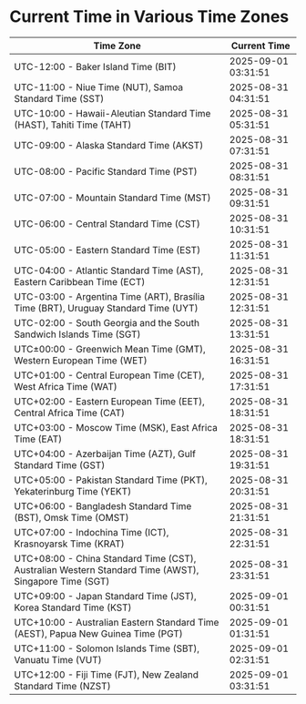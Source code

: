 # Current Time in Various Time Zones

| Time Zone | Current Time |
|-----------|--------------|
| UTC-12:00 - Baker Island Time (BIT) | 2025-09-01 03:31:51 |
| UTC-11:00 - Niue Time (NUT), Samoa Standard Time (SST) | 2025-08-31 04:31:51 |
| UTC-10:00 - Hawaii-Aleutian Standard Time (HAST), Tahiti Time (TAHT) | 2025-08-31 05:31:51 |
| UTC-09:00 - Alaska Standard Time (AKST) | 2025-08-31 07:31:51 |
| UTC-08:00 - Pacific Standard Time (PST) | 2025-08-31 08:31:51 |
| UTC-07:00 - Mountain Standard Time (MST) | 2025-08-31 09:31:51 |
| UTC-06:00 - Central Standard Time (CST) | 2025-08-31 10:31:51 |
| UTC-05:00 - Eastern Standard Time (EST) | 2025-08-31 11:31:51 |
| UTC-04:00 - Atlantic Standard Time (AST), Eastern Caribbean Time (ECT) | 2025-08-31 12:31:51 |
| UTC-03:00 - Argentina Time (ART), Brasília Time (BRT), Uruguay Standard Time (UYT) | 2025-08-31 12:31:51 |
| UTC-02:00 - South Georgia and the South Sandwich Islands Time (SGT) | 2025-08-31 13:31:51 |
| UTC±00:00 - Greenwich Mean Time (GMT), Western European Time (WET) | 2025-08-31 16:31:51 |
| UTC+01:00 - Central European Time (CET), West Africa Time (WAT) | 2025-08-31 17:31:51 |
| UTC+02:00 - Eastern European Time (EET), Central Africa Time (CAT) | 2025-08-31 18:31:51 |
| UTC+03:00 - Moscow Time (MSK), East Africa Time (EAT) | 2025-08-31 18:31:51 |
| UTC+04:00 - Azerbaijan Time (AZT), Gulf Standard Time (GST) | 2025-08-31 19:31:51 |
| UTC+05:00 - Pakistan Standard Time (PKT), Yekaterinburg Time (YEKT) | 2025-08-31 20:31:51 |
| UTC+06:00 - Bangladesh Standard Time (BST), Omsk Time (OMST) | 2025-08-31 21:31:51 |
| UTC+07:00 - Indochina Time (ICT), Krasnoyarsk Time (KRAT) | 2025-08-31 22:31:51 |
| UTC+08:00 - China Standard Time (CST), Australian Western Standard Time (AWST), Singapore Time (SGT) | 2025-08-31 23:31:51 |
| UTC+09:00 - Japan Standard Time (JST), Korea Standard Time (KST) | 2025-09-01 00:31:51 |
| UTC+10:00 - Australian Eastern Standard Time (AEST), Papua New Guinea Time (PGT) | 2025-09-01 01:31:51 |
| UTC+11:00 - Solomon Islands Time (SBT), Vanuatu Time (VUT) | 2025-09-01 02:31:51 |
| UTC+12:00 - Fiji Time (FJT), New Zealand Standard Time (NZST) | 2025-09-01 03:31:51 |
